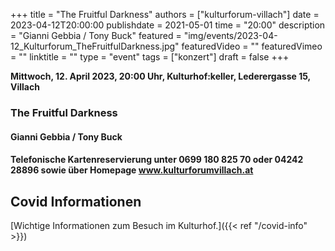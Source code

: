 +++
title = "The Fruitful Darkness"
authors = ["kulturforum-villach"]
date = 2023-04-12T20:00:00
publishdate = 2021-05-01
time = "20:00"
description = "Gianni Gebbia / Tony Buck"
featured = "img/events/2023-04-12_Kulturforum_TheFruitfulDarkness.jpg"
featuredVideo = ""
featuredVimeo = ""
linktitle = ""
type = "event"
tags = ["konzert"]
draft = false
+++

**Mittwoch, 12. April 2023, 20:00 Uhr, Kulturhof:keller, Lederergasse 15, Villach**


### The Fruitful Darkness
#### Gianni Gebbia / Tony Buck


#### Telefonische Kartenreservierung unter 0699 180 825 70 oder 04242 28896  sowie über Homepage www.kulturforumvillach.at                             


## Covid Informationen

[Wichtige Informationen zum Besuch im Kulturhof.]({{< ref "/covid-info" >}})
